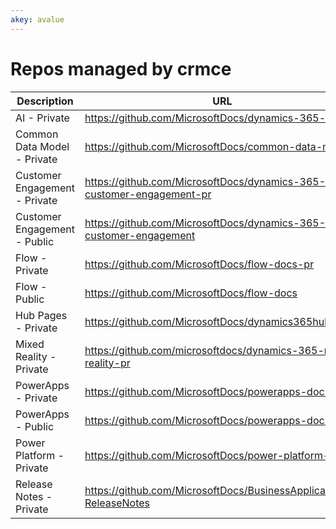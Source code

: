 ```yaml
---
akey: avalue
---
```


# Repos managed by crmce

| Description                                        | URL                                                                  |
|----------------------------------------------------|----------------------------------------------------------------------|
| AI - Private                                       | https://github.com/MicrosoftDocs/dynamics-365-ai-pr                  |
| Common Data Model - Private                        | https://github.com/MicrosoftDocs/common-data-model                   |
| Customer Engagement - Private                      | https://github.com/MicrosoftDocs/dynamics-365-customer-engagement-pr |
| Customer Engagement - Public                       | https://github.com/MicrosoftDocs/dynamics-365-customer-engagement    |
| Flow - Private                                     | https://github.com/MicrosoftDocs/flow-docs-pr                        |
| Flow - Public                                      | https://github.com/MicrosoftDocs/flow-docs                           |
| Hub Pages - Private                                | https://github.com/MicrosoftDocs/dynamics365hubpages                 |
| Mixed Reality - Private                            | https://github.com/microsoftdocs/dynamics-365-mixed-reality-pr       |
| PowerApps - Private                                | https://github.com/MicrosoftDocs/powerapps-docs-pr                   |
| PowerApps - Public                                 | https://github.com/MicrosoftDocs/powerapps-docs                      |
| Power Platform - Private                           | https://github.com/MicrosoftDocs/power-platform-pr                   |
| Release Notes - Private                            | https://github.com/MicrosoftDocs/BusinessApplication-ReleaseNotes    |
